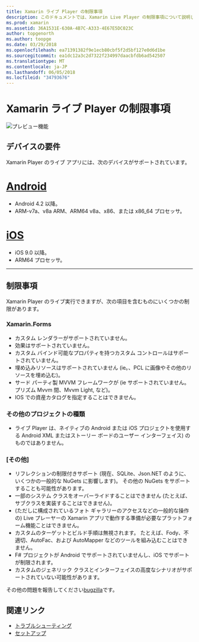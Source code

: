 ```yaml
---
title: Xamarin ライブ Player の制限事項
description: このドキュメントでは、Xamarin Live Player の制限事項について説明します。 デバイスの要件について説明、プロジェクトの種類、およびその他の他のトピックで動作している機能です。
ms.prod: xamarin
ms.assetid: 36A1531E-630A-4B7C-A333-4E67E5DC023C
author: topgenorth
ms.author: toopge
ms.date: 03/29/2018
ms.openlocfilehash: ea71391382f9e1ecb80cbf5f2d5bf127e0d6d1be
ms.sourcegitcommit: ea1dc12a3c2d7322f234997daacbfdb6ad542507
ms.translationtype: MT
ms.contentlocale: ja-JP
ms.lasthandoff: 06/05/2018
ms.locfileid: "34793676"
---
```

# <a name="limitations-of-xamarin-live-player"></a>Xamarin ライブ Player の制限事項

![プレビュー機能](~/media/shared/preview.png)

## <a name="device-requirements"></a>デバイスの要件
Xamarin Player のライブ アプリには、次のデバイスがサポートされています。

# <a name="androidtabandroid"></a>[Android](#tab/android)

- Android 4.2 以降。
- ARM-v7a、v8a ARM、ARM64 v8a、x86、または x86_64 プロセッサ。

# <a name="iostabios"></a>[iOS](#tab/ios)

- iOS 9.0 以降。
- ARM64 プロセッサ。

-----

## <a name="limitations"></a>制限事項

Xamarin Player のライブ実行できますが、次の項目を含むものにいくつかの制限があります。

### <a name="xamarinforms"></a>Xamarin.Forms

- カスタム レンダラーがサポートされていません。
- 効果はサポートされていません。
- カスタム バインド可能なプロパティを持つカスタム コントロールはサポートされていません。
- 埋め込みリソースはサポートされていません (ie。、PCL に画像やその他のリソースを埋め込む)。
- サード パーティ製 MVVM フレームワークが (ie サポートされていません。プリズム Mvvm 間、Mvvm Light, など)。
- IOS での資産カタログを指定することはできません。

### <a name="other-project-types"></a>その他のプロジェクトの種類

- ライブ Player は、ネイティブの Android または iOS プロジェクトを使用する Android XML またはストーリー ボードのユーザー インターフェイス) のものではありません。

### <a name="misc"></a>[その他]

- リフレクションの制限付きサポート (現在、SQLite、Json.NET のように、いくつかの一般的な NuGets に影響します)。 その他の NuGets をサポートすることも可能性があります。
- 一部のシステム クラスをオーバーライドすることはできません (たとえば、サブクラスを実装することはできません)。
- (ただしに構成されているフォト ギャラリーのアクセスなどの一般的な操作の) Live プレーヤーの Xamarin アプリで動作する準備が必要なプラットフォーム機能ことはできません。
- カスタムのターゲットとビルド手順は無視されます。 たとえば、Fody、不適切、AutoFac、および AutoMapper などのツールを組み込むことはできません。
- F# プロジェクトが Android でサポートされていませんし、iOS でサポートが制限されます。
- カスタムのジェネリック クラスとインターフェイスの高度なシナリオがサポートされていない可能性があります。

その他の問題を報告してください[bugzilla](https://aka.ms/live-player-report-issue)です。

## <a name="related-links"></a>関連リンク

- [トラブルシューティング](~/tools/live-player/troubleshooting.md)
- [セットアップ](~/tools/live-player/install.md)
